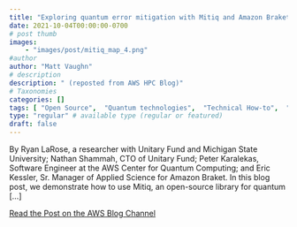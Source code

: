 ```yaml
---
title: "Exploring quantum error mitigation with Mitiq and Amazon Braket"
date: 2021-10-04T00:00:00-0700
# post thumb
images:
    - "images/post/mitiq_map_4.png"
#author
author: "Matt Vaughn"
# description
description: " (reposted from AWS HPC Blog)"
# Taxonomies
categories: []
tags: [ "Open Source",  "Quantum technologies",  "Technical How-to",  "Quantum Technologies",  "Braket",  "hpcblog", ]
type: "regular" # available type (regular or featured)
draft: false
---
```


By Ryan LaRose, a researcher with Unitary Fund and Michigan State University; Nathan Shammah, CTO of Unitary Fund; Peter Karalekas, Software Engineer at the AWS Center for Quantum Computing; and Eric Kessler, Sr. Manager of Applied Science for Amazon Braket. In this blog post, we demonstrate how to use Mitiq, an open-source library for quantum […]

<a href="https://aws.amazon.com/blogs/quantum-computing/exploring-quantum-error-mitigation-with-mitiq-and-amazon-braket/" class="btn btn-primary btn-lg active" role="button" aria-pressed="true" style="margin-top: 8px;">Read the Post on the AWS Blog Channel</a>